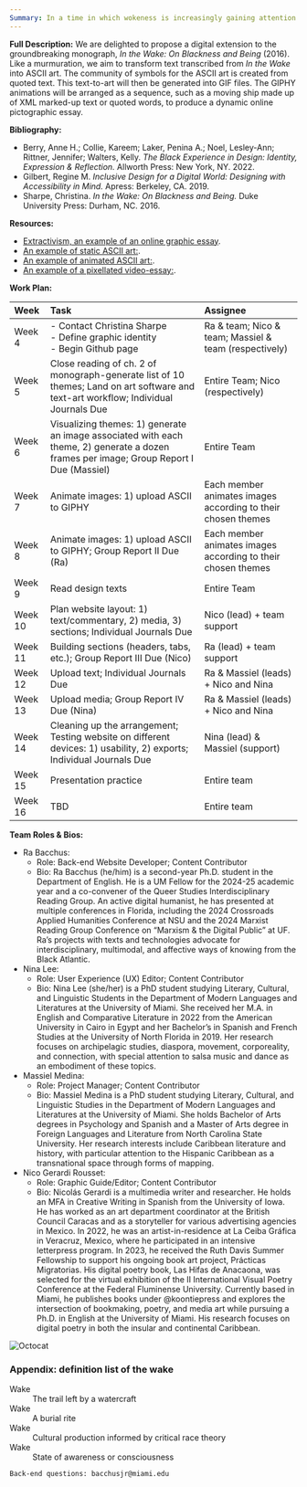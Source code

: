 ```yaml
---
Summary: In a time in which wokeness is increasingly gaining attention in our nation's political forums, the aim of this digital project is to create a new resource for the benefit of the public. The site converts quoted text from Christina Sharpe's monograph "In The Wake" into animated ASCII art visuals. It engages with wake work, with the intent of encouraging more discussion surrounding this important praxis that Sharpe has theorized.
---
```


**Full Description:** We are delighted to propose a digital extension to the groundbreaking monograph, _In the Wake: On Blackness and Being_ (2016). Like a murmuration, we aim to transform text transcribed from _In the Wake_ into ASCII art. The community of symbols for the ASCII art is created from quoted text. This text-to-art will then be generated into GIF files. The GIPHY animations will be arranged as a sequence, such as a moving ship made up of XML marked-up text or quoted words, to produce a dynamic online pictographic essay.

**Bibliography:**
*   Berry, Anne H.; Collie, Kareem; Laker, Penina A.; Noel, Lesley-Ann; Rittner, Jennifer; Walters, Kelly. _The Black Experience in Design: Identity, Expression & Reflection._ Allworth Press: New York, NY. 2022.
*   Gilbert, Regine M. _Inclusive Design for a Digital World: Designing with Accessibility in Mind._ Apress: Berkeley, CA. 2019.
*   Sharpe, Christina. _In the Wake: On Blackness and Being._ Duke University Press: Durham, NC. 2016.

**Resources:**

*   [Extractivism, an example of an online graphic essay](https://extractivism.online/).
*   [An example of static ASCII art:](https://scipython.com/blog/ascii-art/).
*   [An example of animated ASCII art:](https://giphy.com/explore/ascii-art).
*   [An example of a pixellated video-essay:](https://vimeo.com/461887125).

**Work Plan:**

| Week        | Task          | Assignee |
|:-------------|:------------------|:------|
| Week 4           | - Contact Christina Sharpe<br/> - Define graphic identity<br/> - Begin Github page<br/> | Ra & team; Nico & team; Massiel & team (respectively) |
| Week 5 | Close reading of ch. 2 of monograph-generate list of 10 themes; Land on art software and text-art workflow; Individual Journals Due   | Entire Team; Nico (respectively)  |
| Week 6           | Visualizing themes: 1) generate an image associated with each theme, 2) generate a dozen frames per image; Group Report I Due (Massiel)    | Entire Team   |
| Week 7           | Animate images: 1) upload ASCII to GIPHY | Each member animates images according to their chosen themes  |
| Week 8           | Animate images: 1) upload ASCII to GIPHY; Group Report II Due (Ra) | Each member animates images according to their chosen themes  |
| Week 9 | Read design texts   | Entire Team  |
| Week 10           | Plan website layout: 1) text/commentary, 2) media, 3) sections; Individual Journals Due   | Nico (lead) + team support   |
| Week 11           | Building sections (headers, tabs, etc.); Group Report III Due (Nico) | Ra (lead) + team support  |
| Week 12           | Upload text;  Individual Journals Due    | Ra & Massiel (leads) + Nico and Nina   |
| Week 13           | Upload media; Group Report IV Due (Nina) | Ra & Massiel (leads) + Nico and Nina  |
| Week 14           | Cleaning up the arrangement; Testing website on different devices: 1) usability, 2) exports; Individual Journals Due | Nina (lead) & Massiel (support) |
| Week 15 | Presentation practice   | Entire team  |
| Week 16           | TBD     | Entire team   |

**Team Roles & Bios:**
*   Ra Bacchus:
      - Role: Back-end Website Developer; Content Contributor
      - Bio: Ra Bacchus (he/him) is a second-year Ph.D. student in the Department of English. He is a UM Fellow for the 2024-25 academic year and a co-convener of the Queer Studies Interdisciplinary Reading Group. An active digital humanist, he has presented at multiple conferences in Florida, including the 2024 Crossroads Applied Humanities Conference at NSU and the 2024 Marxist Reading Group  Conference on “Marxism & the Digital Public” at UF. Ra’s projects with texts and technologies advocate for interdisciplinary, multimodal, and affective ways of knowing from the Black Atlantic.
*   Nina Lee:
      - Role: User Experience (UX) Editor; Content Contributor
      - Bio: Nina Lee (she/her) is a PhD student studying Literary, Cultural, and Linguistic Students in the Department of Modern Languages and Literatures at the University of Miami. She received her M.A. in English and Comparative Literature in 2022 from the American University in Cairo in Egypt and her Bachelor’s in Spanish and French Studies at the University of North Florida in 2019. Her research focuses on archipelagic studies, diaspora, movement, corporeality, and connection, with special attention to salsa music and dance as an embodiment of these topics.
*   Massiel Medina:
      - Role: Project Manager; Content Contributor
      - Bio: Massiel Medina is a PhD student studying Literary, Cultural, and Linguistic Studies in the Department of Modern Languages and Literatures at the University of Miami. She holds Bachelor of Arts degrees in Psychology and Spanish and a Master of Arts degree in Foreign Languages and Literature from North Carolina State University. Her research interests include Caribbean literature and history, with particular attention to the Hispanic Caribbean as a transnational space through forms of mapping.
*   Nico Gerardi Rousset:
      - Role: Graphic Guide/Editor; Content Contributor 
      - Bio: Nicolás Gerardi is a multimedia writer and researcher. He holds an MFA in Creative Writing in Spanish from the University of Iowa. He has worked as an art department coordinator at the British Council Caracas and as a storyteller for various advertising agencies in Mexico. In 2022, he was an artist-in-residence at La Ceiba Gráfica in Veracruz, Mexico, where he participated in an intensive letterpress program. In 2023, he received the Ruth Davis Summer Fellowship to support his ongoing book art project, Prácticas Migratorias. His digital poetry book, Las Hifas de Anacaona, was selected for the virtual exhibition of the II International Visual Poetry Conference at the Federal Fluminense University. Currently based in Miami, he publishes books under @koontiepress and explores the intersection of bookmaking, poetry, and media art while pursuing a Ph.D. in English at the University of Miami. His research focuses on digital poetry in both the insular and continental Caribbean.

![Octocat](https://github.githubassets.com/images/icons/emoji/octocat.png)

### Appendix: definition list of the wake

<dl>
<dt>Wake</dt>
<dd>The trail left by a watercraft</dd>
<dt>Wake</dt>
<dd>A burial rite</dd>
<dt>Wake</dt>
<dd>Cultural production informed by critical race theory</dd>
<dt>Wake</dt>
<dd>State of awareness or consciousness</dd>
</dl>

```
Back-end questions: bacchusjr@miami.edu
```
